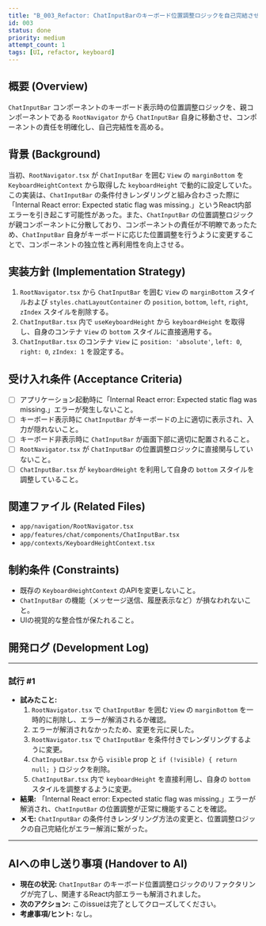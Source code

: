 ```yaml
---
title: "B_003_Refactor: ChatInputBarのキーボード位置調整ロジックを自己完結させる"
id: 003
status: done
priority: medium
attempt_count: 1
tags: [UI, refactor, keyboard]
---
```


## 概要 (Overview)

`ChatInputBar` コンポーネントのキーボード表示時の位置調整ロジックを、親コンポーネントである `RootNavigator` から `ChatInputBar` 自身に移動させ、コンポーネントの責任を明確化し、自己完結性を高める。

## 背景 (Background)

当初、`RootNavigator.tsx` が `ChatInputBar` を囲む `View` の `marginBottom` を `KeyboardHeightContext` から取得した `keyboardHeight` で動的に設定していた。この実装は、`ChatInputBar` の条件付きレンダリングと組み合わさった際に「Internal React error: Expected static flag was missing.」というReact内部エラーを引き起こす可能性があった。また、`ChatInputBar` の位置調整ロジックが親コンポーネントに分散しており、コンポーネントの責任が不明瞭であったため、`ChatInputBar` 自身がキーボードに応じた位置調整を行うように変更することで、コンポーネントの独立性と再利用性を向上させる。

## 実装方針 (Implementation Strategy)

1.  `RootNavigator.tsx` から `ChatInputBar` を囲む `View` の `marginBottom` スタイルおよび `styles.chatLayoutContainer` の `position`, `bottom`, `left`, `right`, `zIndex` スタイルを削除する。
2.  `ChatInputBar.tsx` 内で `useKeyboardHeight` から `keyboardHeight` を取得し、自身のコンテナ `View` の `bottom` スタイルに直接適用する。
3.  `ChatInputBar.tsx` のコンテナ `View` に `position: 'absolute'`, `left: 0`, `right: 0`, `zIndex: 1` を設定する。

## 受け入れ条件 (Acceptance Criteria)

- [ ] アプリケーション起動時に「Internal React error: Expected static flag was missing.」エラーが発生しないこと。
- [ ] キーボード表示時に `ChatInputBar` がキーボードの上に適切に表示され、入力が隠れないこと。
- [ ] キーボード非表示時に `ChatInputBar` が画面下部に適切に配置されること。
- [ ] `RootNavigator.tsx` が `ChatInputBar` の位置調整ロジックに直接関与していないこと。
- [ ] `ChatInputBar.tsx` が `keyboardHeight` を利用して自身の `bottom` スタイルを調整していること。

## 関連ファイル (Related Files)

- `app/navigation/RootNavigator.tsx`
- `app/features/chat/components/ChatInputBar.tsx`
- `app/contexts/KeyboardHeightContext.tsx`

## 制約条件 (Constraints)

- 既存の `KeyboardHeightContext` のAPIを変更しないこと。
- `ChatInputBar` の機能（メッセージ送信、履歴表示など）が損なわれないこと。
- UIの視覚的な整合性が保たれること。

## 開発ログ (Development Log)

---
### 試行 #1

-   **試みたこと:**
    1.  `RootNavigator.tsx` で `ChatInputBar` を囲む `View` の `marginBottom` を一時的に削除し、エラーが解消されるか確認。
    2.  エラーが解消されなかったため、変更を元に戻した。
    3.  `RootNavigator.tsx` で `ChatInputBar` を条件付きでレンダリングするように変更。
    4.  `ChatInputBar.tsx` から `visible` prop と `if (!visible) { return null; }` ロジックを削除。
    5.  `ChatInputBar.tsx` 内で `keyboardHeight` を直接利用し、自身の `bottom` スタイルを調整するように変更。
-   **結果:** 「Internal React error: Expected static flag was missing.」エラーが解消され、`ChatInputBar` の位置調整が正常に機能することを確認。
-   **メモ:** `ChatInputBar` の条件付きレンダリング方法の変更と、位置調整ロジックの自己完結化がエラー解消に繋がった。

---

## AIへの申し送り事項 (Handover to AI)

-   **現在の状況:** `ChatInputBar` のキーボード位置調整ロジックのリファクタリングが完了し、関連するReact内部エラーも解消されました。
-   **次のアクション:** このissueは完了としてクローズしてください。
-   **考慮事項/ヒント:** なし。
